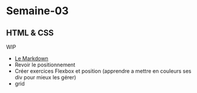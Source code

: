 # Semaine-03

## HTML & CSS

WIP

* [Le Markdown](theorie-markdown.md)
* Revoir le positionnement
* Créer exercices Flexbox et position (apprendre a mettre en couleurs ses div pour mieux les gérer)
* grid